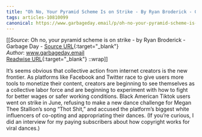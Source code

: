 ```yaml
---
title: "Oh No, Your Pyramid Scheme Is on Strike - By Ryan Broderick - Garbage Day (223644086)"
tags: articles-10810099
canonical: https://www.garbageday.email/p/oh-no-your-pyramid-scheme-is-on-strike?token=eyJ1c2VyX2lkIjoxMDM2MjA0MSwicG9zdF9pZCI6NDA3NjU1MTksIl8iOiJwZjdZciIsImlhdCI6MTYzMDk1NTMyNSwiZXhwIjoxNjMwOTU4OTI1LCJpc3MiOiJwdWItOTMxNyIsInN1YiI6InBvc3QtcmVhY3Rpb24ifQ.SLKbqcQqrb4Vfa6YS4A8dpW69-euT9WIJ3QzwZ8BkGc
---
```


[[_Source_: Oh no, your pyramid scheme is on strike - by Ryan Broderick - Garbage Day - [Source URL](https://www.garbageday.email/p/oh-no-your-pyramid-scheme-is-on-strike?token=eyJ1c2VyX2lkIjoxMDM2MjA0MSwicG9zdF9pZCI6NDA3NjU1MTksIl8iOiJwZjdZciIsImlhdCI6MTYzMDk1NTMyNSwiZXhwIjoxNjMwOTU4OTI1LCJpc3MiOiJwdWItOTMxNyIsInN1YiI6InBvc3QtcmVhY3Rpb24ifQ.SLKbqcQqrb4Vfa6YS4A8dpW69-euT9WIJ3QzwZ8BkGc){:target="_blank"}<br>
_Author_: www.garbageday.email<br>
[Readwise URL](https://readwise.io/open/223644086){:target="_blank"}
::wrap]]

It’s seems obvious that collective action from internet creators is the new frontier. As platforms like Facebook and Twitter race to give users more tools to monetize their content, creators are beginning to see themselves as a collective labor force and are beginning to experiment with how to fight for better wages or safer working conditions. Black American Tiktok users went on strike in June, refusing to make a new dance challenge for Megan Thee Stallion’s song “Thot Shit,” and accused the platform’s biggest white influencers of co-opting and appropriating their dances. (If you’re curious, I did an interview for my paying subscribers about how copyright works for viral dances.)
